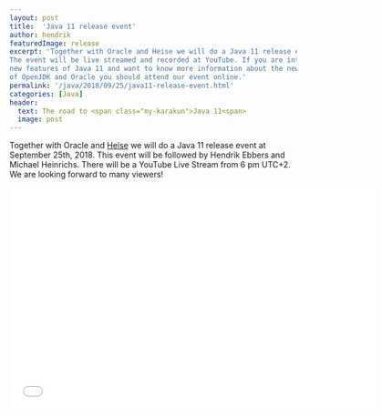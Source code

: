 ```yaml
---
layout: post
title:  'Java 11 release event'
author: hendrik
featuredImage: release
excerpt: 'Together with Oracle and Heise we will do a Java 11 release event.
The event will be live streamed and recorded at YouTube. If you are interested in the
new features of Java 11 and want to know more information about the new roadmap
of OpenJDK and Oracle you should attend our event online.'
permalink: '/java/2018/09/25/java11-release-event.html'
categories: [Java]
header:
  text: The road to <span class="my-karakun">Java 11<span>
  image: post
---
```


Together with Oracle and 
[Heise](https://www.heise.de/developer/meldung/Jetzt-vormerken-Launch-Event-zu-Java-11-4168709.html) we will do a 
Java 11 release event at September 25th, 2018. 
This event will be followed by Hendrik Ebbers and Michael Heinrichs. There will be a YouTube Live Stream from 6 pm UTC+2. We are looking forward to many viewers!

<div class="embed-container">
  <iframe title="YouTube video player" width="640" height="390" src="//www.youtube.com/embed/CUuCVHWeO-Y" frameborder="0" allowfullscreen=""></iframe>
</div>